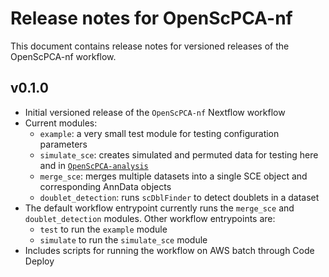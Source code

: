 # Release notes for OpenScPCA-nf

This document contains release notes for versioned releases of the OpenScPCA-nf workflow.

<!--
Add new release notes in reverse numerical order (newest first) below this comment

You may want to add temporary notes here for tracking as features are added, before a new release is ready.
-->

## v0.1.0

- Initial versioned release of the `OpenScPCA-nf` Nextflow workflow
- Current modules:
  - `example`: a very small test module for testing configuration parameters
  - `simulate_sce`: creates simulated and permuted data for testing here and in [`OpenScPCA-analysis`](https://github.com/AlexsLemonade/OpenScPCA-analysis)
  - `merge_sce`: merges multiple datasets into a single SCE object and corresponding AnnData objects
  - `doublet_detection`: runs `scDblFinder` to detect doublets in a dataset
- The default workflow entrypoint currently runs the `merge_sce` and `doublet_detection` modules. Other workflow entrypoints are:
  - `test` to run the `example` module
  - `simulate` to run the `simulate_sce` module
- Includes scripts for running the workflow on AWS batch through Code Deploy
